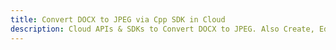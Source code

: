 ---title: Convert DOCX to JPEG via Cpp SDK in Clouddescription: Cloud APIs & SDKs to Convert DOCX to JPEG. Also Create, Edit & Render Microsoft Word & OpenOffice documents in the Cloud.---